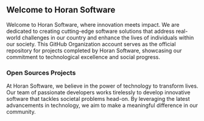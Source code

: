 ## Welcome to Horan Software

Welcome to Horan Software, where innovation meets impact. We are dedicated to creating cutting-edge software solutions that address real-world challenges in our country and enhance the lives of individuals within our society. This GitHub Organization account serves as the official repository for projects completed by Horan Software, showcasing our commitment to technological excellence and social progress.

### Open Sources Projects

At Horan Software, we believe in the power of technology to transform lives. Our team of passionate developers works tirelessly to develop innovative software that tackles societal problems head-on. By leveraging the latest advancements in technology, we aim to make a meaningful difference in our community.
